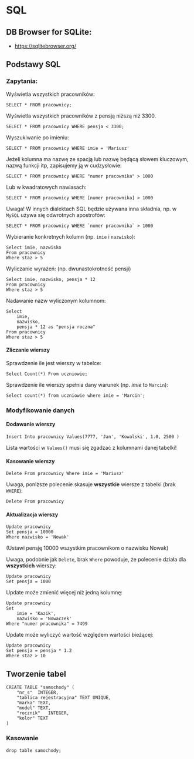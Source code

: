 # SQL

## DB Browser for SQLite:

* https://sqlitebrowser.org/

## Podstawy SQL

### Zapytania:

Wyświetla wszystkich pracowników:
```
SELECT * FROM pracownicy;
```


Wyświetla wszystkich pracowników z pensją niższą niż 3300.

```
SELECT * FROM pracownicy WHERE pensja < 3300;
```

Wyszukiwanie po imieniu:

```
SELECT * FROM pracownicy WHERE imie = 'Mariusz'
```

Jeżeli kolumna ma nazwę ze spacją lub nazwę będącą słowem kluczowym, nazwą funkcji itp, zapisujemy ją w cudzysłowie:

```
SELECT * FROM pracownicy WHERE "numer pracownika" > 1000
```

Lub w kwadratowych nawiasach:

```
SELECT * FROM pracownicy WHERE [numer pracownika] > 1000
```

Uwaga! W innych dialektach SQL będzie używana inna składnia, np. w `MySQL` używa się odwrotnych apostrofów:

```
SELECT * FROM pracownicy WHERE `numer pracownika` > 1000
```

Wybieranie konkretnych kolumn (np. `imie` i `nazwisko`):

```
Select imie, nazwisko
From pracownicy
Where staz > 5
```

Wyliczanie wyrażeń: (np. dwunastokrotność pensji)

```
Select imie, nazwisko, pensja * 12
From pracownicy
Where staz > 5
```

Nadawanie nazw wyliczonym kolumnom:

```
Select
    imie,
    nazwisko,
    pensja * 12 as "pensja roczna"
From pracownicy
Where staz > 5
```

#### Zliczanie wierszy

Sprawdzenie ile jest wierszy w tabelce:

```
Select Count(*) From uczniowie;
```

Sprawdzenie ile wierszy spełnia dany warunek (np. *imie* to `Marcin`):

```
Select count(*) from uczniowie where imie = 'Marcin';
```

### Modyfikowanie danych

#### Dodawanie wierszy

```
Insert Into pracownicy Values(7777, 'Jan', 'Kowalski', 1.0, 2500 )
```

Lista wartości w `Values()` musi się zgadzać z kolumnami danej tabelki!

#### Kasowanie wierszy

```
Delete From pracownicy Where imie = 'Mariusz'
```

Uwaga, poniższe polecenie skasuje **wszystkie** wiersze z tabelki (brak `WHERE`):
```
Delete From pracownicy
```

#### Aktualizacja wierszy

```
Update pracownicy
Set pensja = 10000
Where nazwisko = 'Nowak'
```
(Ustawi pensję 10000 wszystkim pracownikom o nazwisku Nowak)

Uwaga, podobnie jak `Delete`, brak `Where` powoduje, że polecenie działa dla **wszystkich** wierszy:
```
Update pracownicy
Set pensja = 1000
```

Update może zmienić więcej niż jedną kolumnę:

```
Update pracownicy
Set
	imie = 'Kazik',
	nazwisko = 'Nowaczek'
Where "numer pracownika" = 7499
```

Update może wyliczyć wartość względem wartości bieżącej:

```
Update pracownicy
Set pensja = pensja * 1.2
Where staz > 10
```
## Tworzenie tabel
```
CREATE TABLE "samochody" (
	"nr_s"	INTEGER,
	"tablica rejestracyjna"	TEXT UNIQUE,
	"marka"	TEXT,
	"model"	TEXT,
	"rocznik"	INTEGER,
	"kolor"	TEXT
)
```

### Kasowanie
```
drop table samochody;
```
